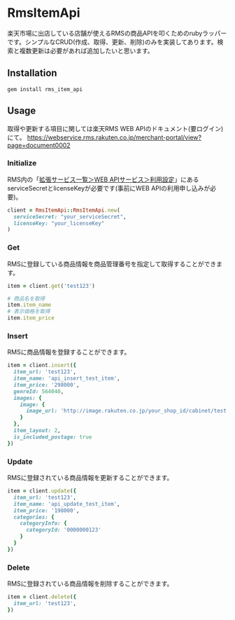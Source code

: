 # RmsItemApi

楽天市場に出店している店舗が使えるRMSの商品APIを叩くためのrubyラッパーです。シンプルなCRUD(作成、取得、更新、削除)のみを実装してあります。検索と複数更新は必要があれば追加したいと思います。

## Installation

```
gem install rms_item_api
```
## Usage

取得や更新する項目に関しては楽天RMS WEB APIのドキュメント(要ログイン)にて。
https://webservice.rms.rakuten.co.jp/merchant-portal/view?page=document0002

### Initialize

RMS内の「[拡張サービス一覧＞WEB APIサービス＞利用設定](https://webservice.rms.rakuten.co.jp/merchant-portal/configurationApi)」にあるserviceSecretとlicenseKeyが必要です(事前にWEB APIの利用申し込みが必要)。

```ruby
client = RmsItemApi::RmsItemApi.new(
  serviceSecret: "your_serviceSecret",
  licenseKey: "your_licenseKey"
)
```

### Get

RMSに登録している商品情報を商品管理番号を指定して取得することができます。

```ruby
item = client.get('test123')

# 商品名を取得
item.item_name
# 表示価格を取得
item.item_price
```

### Insert

RMSに商品情報を登録することができます。

```ruby
item = client.insert({
  item_url: 'test123',
  item_name: 'api_insert_test_item',
  item_price: '298000',
  genreId: 564040,
  images: {
    image: {
      image_url: 'http://image.rakuten.co.jp/your_shop_id/cabinet/test.jpg'
    }
  },
  item_layout: 2,
  is_included_postage: true
})
```

### Update

RMSに登録されている商品情報を更新することができます。

```ruby
item = client.update({
  item_url: 'test123',
  item_name: 'api_update_test_item',
  item_price: '198000',
  categories: {
    categoryInfo: {
      categoryId: '0000000123'
    }
  }
})
```

### Delete

RMSに登録されている商品情報を削除することができます。

```ruby
item = client.delete({
  item_url: 'test123',
})
```
